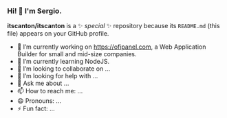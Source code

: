 ### Hi! 🤘 I'm Sergio.

**itscanton/itscanton** is a ✨ _special_ ✨ repository because its `README.md` (this file) appears on your GitHub profile.

- 🔭 I’m currently working on https://ofipanel.com, a Web Application Builder for small and mid-size companies.
- 🌱 I’m currently learning NodeJS.
- 👯 I’m looking to collaborate on ...
- 🤔 I’m looking for help with ...
- 💬 Ask me about ...
- 📫 How to reach me: ...
- 😄 Pronouns: ...
- ⚡ Fun fact: ...
